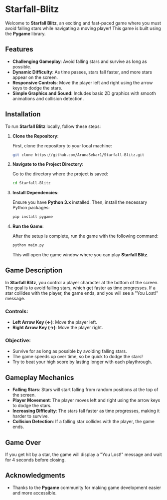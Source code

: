 # Starfall-Blitz

Welcome to **Starfall Blitz**, an exciting and fast-paced game where you must avoid falling stars while navigating a moving player! This game is built using the **Pygame** library.

## **Features**

- **Challenging Gameplay**: Avoid falling stars and survive as long as possible.
- **Dynamic Difficulty**: As time passes, stars fall faster, and more stars appear on the screen.
- **Responsive Controls**: Move the player left and right using the arrow keys to dodge the stars.
- **Simple Graphics and Sound**: Includes basic 2D graphics with smooth animations and collision detection.

## **Installation**

To run **Starfall Blitz** locally, follow these steps:

1. **Clone the Repository**:

   First, clone the repository to your local machine:

   ```bash
   git clone https://github.com/ArunaSekar1/Starfall-Blitz.git
   ```

2. **Navigate to the Project Directory**:

   Go to the directory where the project is saved:

   ```bash
   cd Starfall-Blitz
   ```

3. **Install Dependencies**:

   Ensure you have **Python 3.x** installed. Then, install the necessary Python packages:

   ```bash
   pip install pygame
   ```

4. **Run the Game**:

   After the setup is complete, run the game with the following command:

   ```bash
   python main.py
   ```

   This will open the game window where you can play **Starfall Blitz**.

## **Game Description**

In **Starfall Blitz**, you control a player character at the bottom of the screen. The goal is to avoid falling stars, which get faster as time progresses. If a star collides with the player, the game ends, and you will see a "You Lost!" message.

### **Controls:**

- **Left Arrow Key (←)**: Move the player left.
- **Right Arrow Key (→)**: Move the player right.

### **Objective:**

- Survive for as long as possible by avoiding falling stars.
- The game speeds up over time, so be quick to dodge the stars!
- Try to beat your high score by lasting longer with each playthrough.

## **Gameplay Mechanics**

- **Falling Stars**: Stars will start falling from random positions at the top of the screen.
- **Player Movement**: The player moves left and right using the arrow keys to dodge the stars.
- **Increasing Difficulty**: The stars fall faster as time progresses, making it harder to survive.
- **Collision Detection**: If a falling star collides with the player, the game ends.

## **Game Over**

If you get hit by a star, the game will display a "You Lost!" message and wait for 4 seconds before closing.






## **Acknowledgments**

- Thanks to the **Pygame** community for making game development easier and more accessible.


